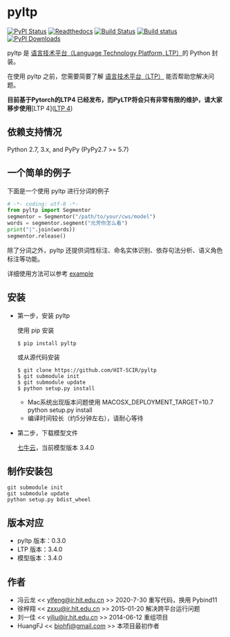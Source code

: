 ﻿# pyltp

[![PyPI Status](https://badge.fury.io/py/pyltp.svg)](https://badge.fury.io/py/pyltp)
[![Readthedocs](https://readthedocs.org/projects/pyltp/badge/?version=latest)](http://pyltp.readthedocs.io/)
[![Build Status](https://travis-ci.org/HIT-SCIR/pyltp.svg?branch=master)](https://travis-ci.org/HIT-SCIR/pyltp)
[![Build status](https://ci.appveyor.com/api/projects/status/kp2kjujo4amunyvr/branch/master?svg=true)](https://ci.appveyor.com/project/Oneplus/pyltp/branch/master)
[![PyPI Downloads](https://img.shields.io/pypi/dm/pyltp.svg)](https://pypi.python.org/pypi/pyltp)

pyltp 是 [语言技术平台（Language Technology Platform, LTP）](https://github.com/HIT-SCIR/ltp)的 Python 封装。

在使用 pyltp 之前，您需要简要了解 [语言技术平台（LTP）](http://ltp.readthedocs.org/zh_CN/latest/) 能否帮助您解决问题。

**目前基于Pytorch的LTP4 已经发布，而PyLTP将会只有非常有限的维护，请大家移步使用**[LTP 4]([LTP 4](https://github.com/HIT-SCIR/ltp))

## 依赖支持情况

Python 2.7, 3.x, and PyPy (PyPy2.7 >= 5.7)

## 一个简单的例子

下面是一个使用 pyltp 进行分词的例子

```python
# -*- coding: utf-8 -*-
from pyltp import Segmentor
segmentor = Segmentor("/path/to/your/cws/model")
words = segmentor.segment("元芳你怎么看")
print("|".join(words))
segmentor.release()
```
除了分词之外，pyltp 还提供词性标注、命名实体识别、依存句法分析、语义角色标注等功能。

详细使用方法可以参考 [example](example/example.py)

## 安装

* 第一步，安装 pyltp

	使用 pip 安装

	```
	$ pip install pyltp
	```
	或从源代码安装

	```
	$ git clone https://github.com/HIT-SCIR/pyltp
	$ git submodule init
	$ git submodule update
	$ python setup.py install
	```

	+ Mac系统出现版本问题使用 MACOSX_DEPLOYMENT_TARGET=10.7 python setup.py install
	+ 编译时间较长（约5分钟左右），请耐心等待

* 第二步，下载模型文件

	[七牛云](http://ltp.ai/download.html)，当前模型版本 3.4.0

## 制作安装包

```
git submodule init
git submodule update
python setup.py bdist_wheel
```

## 版本对应

* pyltp 版本：0.3.0
* LTP 版本：3.4.0
* 模型版本：3.4.0

## 作者

* 冯云龙 << ylfeng@ir.hit.edu.cn >> 2020-7-30 重写代码，换用 Pybind11
* 徐梓翔 << zxxu@ir.hit.edu.cn >> 2015-01-20 解决跨平台运行问题
* 刘一佳 << yjliu@ir.hit.edu.cn >> 2014-06-12 重组项目
* HuangFJ << biohfj@gmail.com >> 本项目最初作者
